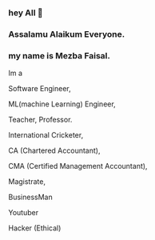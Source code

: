 ### hey All 👋
### Assalamu Alaikum Everyone.

### my name is Mezba Faisal.

Im a 

Software Engineer,

ML(machine Learning) Engineer,

Teacher, Professor.

International Cricketer,

CA (Chartered Accountant),

CMA (Certified Management Accountant),

Magistrate,

BusinessMan

Youtuber

Hacker (Ethical)


<!--
**mezbafaisal/mezbafaisal** is a ✨ _special_ ✨ repository because its `README.md` (this file) appears on your GitHub profile.

Here are some ideas to get you started:

- 🔭 I’m currently working on ...
- 🌱 I’m currently learning ...
- 👯 I’m looking to collaborate on ...
- 🤔 I’m looking for help with ...
- 💬 Ask me about ...
- 📫 How to reach me: ...
- 😄 Pronouns: ...
- ⚡ Fun fact: ...
-->
